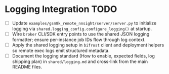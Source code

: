 # Logging Integration TODO

- [ ] Update `examples/gsm8k_remote_nnsight/server/server.py` to initialize logging via `shared.logging_config.configure_logging()` at startup.
- [ ] Wire `broker` CLI/SDK entry points to use the shared JSON logging formatter; ensure per-instance job IDs flow through log context.
- [ ] Apply the shared logging setup in `bifrost` client and deployment helpers so remote exec logs emit structured metadata.
- [ ] Document the logging standard (How to enable, expected fields, log shipping plan) in `shared/logging.md` and cross-link from the main README files.
